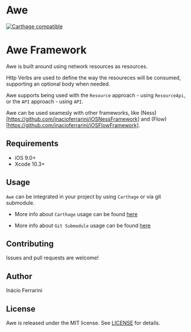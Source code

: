 # Awe

[![Carthage compatible](https://img.shields.io/badge/Carthage-compatible-4BC51D.svg?style=flat)](https://github.com/Carthage/Carthage)

# Awe Framework
Awe is built around using network resources as resources.

Http Verbs are used to define the way the resoureces will be consumed, supporting an optional body when needed.

Awe supports being used with the `Resource` approach - using `ResourceApi`, or the `API` approach - using `API`.

Awe can be used seamesly with other frameworks, like (Ness)[https://github.com/inacioferrarini/iOSNessFramework] and (Flow)[https://github.com/inacioferrarini/iOSFlowFramework].

## Requirements

- iOS 9.0+
- Xcode 10.3+

## Usage

`Awe` can be integrated in your project by using `Carthage` or via git submodule.

* More info about `Carthage` usage can be found [here](https://github.com/inacioferrarini/step-by-step/blob/master/ios-multi-module-project-carthage-setup.md)

* More info about `Git Submodule` usage can be found [here](https://github.com/inacioferrarini/step-by-step/blob/master/ios-multi-module-project-xcode-setup.md)

## Contributing

Issues and pull requests are welcome!

## Author

Inácio Ferrarini

## License

Awe is released under the MIT license. See [LICENSE](https://github.com/inacioferrarini/Awe/blob/master/LICENSE) for details.